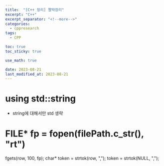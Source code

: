 ```yaml
---
title:  "[C++ 정리] 짤막정리"
excerpt: "C++"
excerpt_separator: "<!--more-->"
categories:
  - cppresearch
tags:
  - CPP

toc: true
toc_sticky: true

use_math: true

date: 2023-08-21
last_modified_at: 2023-08-21
---
```



# using std::string
- string에 대해서만 std 생략

# FILE* fp = fopen(filePath.c_str(), "rt")
fgets(row, 100, fp);
char* token = strtok(row, ",");
token = strtok(NULL, ",");